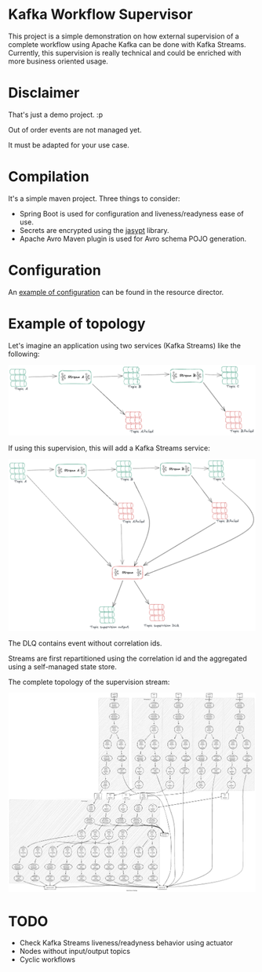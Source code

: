 # Kafka Workflow Supervisor

This project is a simple demonstration on how external supervision of a complete workflow using Apache Kafka can be done
with Kafka Streams.
Currently, this supervision is really technical and could be enriched with more business oriented usage.

# Disclaimer

That's just a demo project. :p

Out of order events are not managed yet.

It must be adapted for your use case.

# Compilation

It's a simple maven project. Three things to consider:

- Spring Boot is used for configuration and liveness/readyness ease of use.
- Secrets are encrypted using the [jasypt](https://github.com/ulisesbocchio/jasypt-spring-boot) library.
- Apache Avro Maven plugin is used for Avro schema POJO generation.

# Configuration

An [example of configuration](src/main/resources/application.yml) can be found in the resource director.

# Example of topology

Let's imagine an application using two services (Kafka Streams) like the following:

![Topology](images/application.png)

If using this supervision, this will add a Kafka Streams service:

![Topology](images/application-with-supervision.png)

The DLQ contains event without correlation ids.

Streams are first repartitioned using the correlation id and the aggregated using a self-managed state store.

The complete topology of the supervision stream:

![Topology](images/topology.png)

# TODO

- Check Kafka Streams liveness/readyness behavior using actuator
- Nodes without input/output topics
- Cyclic workflows



